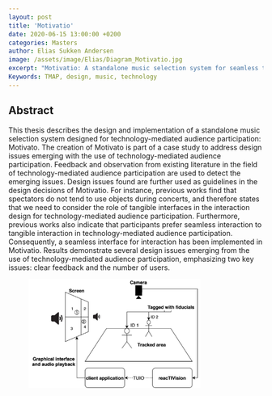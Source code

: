 ```yaml
---
layout: post
title: 'Motivatio'
date: 2020-06-15 13:00:00 +0200
categories: Masters
author: Elias Sukken Andersen
image: /assets/image/Elias/Diagram_Motivatio.jpg
excerpt: "Motivatio: A standalone music selection system for seamless technology-mediated audience participation."
Keywords: TMAP, design, music, technology
---
```


## Abstract

This thesis describes the design and implementation of a standalone music selection system designed for technology-mediated audience participation: Motivato.
The creation of Motivato is part of a case study to address design issues emerging with the use of technology-mediated audience participation.
Feedback and observation from existing literature in the field of technology-mediated audience participation are used to detect the emerging issues.
Design issues found are further used as guidelines in the design decisions of Motivatio.
For instance, previous works find that spectators do not tend to use objects during concerts, and therefore states that we need to consider the role of tangible interfaces in the interaction design for technology-mediated audience participation.
Furthermore, previous works also indicate that participants prefer seamless interaction to tangible interaction in technology-mediated audience participation.
Consequently, a seamless interface for interaction has been implemented in Motivatio. Results demonstrate several design issues emerging from the use of technology-mediated audience participation, emphasizing two key issues: clear feedback and the number of users.


<figure>
<img src="/assets/image/2020_06_15_stefanof_Diagram_Motivatio.jpg" width = "80%" align="center" />
</figure>
